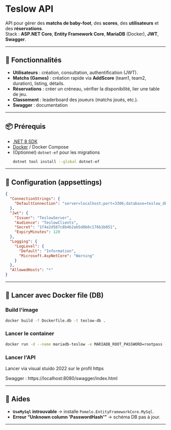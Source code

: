 # Teslow API

API pour gérer des **matchs de baby-foot**, des **scores**, des **utilisateurs** et des **réservations**.  
Stack : **ASP.NET Core**, **Entity Framework Core**, **MariaDB** (Docker), **JWT**, **Swagger**.

---

## 🚀 Fonctionnalités

- **Utilisateurs** : création, consultation, authentification (JWT).
- **Matchs (Games)** : création rapide via **AddScore** (team1, team2, duration), listing, détails.
- **Réservations** : créer un créneau, vérifier la disponibilité, lier une table de jeu.
- **Classement** : leaderboard des joueurs (matchs joués, etc.).
- **Swagger** : documentation 

---

## 📦 Prérequis

- [.NET 8 SDK](https://dotnet.microsoft.com/)
- [Docker](https://www.docker.com/) / Docker Compose
- (Optionnel) `dotnet-ef` pour les migrations
  ```bash
  dotnet tool install --global dotnet-ef
  ```

---

## 🔐 Configuration (appsettings)

```json
{
  "ConnectionStrings": {
    "DefaultConnection": "server=localhost;port=3306;database=teslow_db;user=teslow_user;password=teslow_pass"
  },
  "Jwt": {
    "Issuer": "TeslowServer",
    "Audience": "TeslowClients",
    "Secret": "1f4e2d587c8b4b2ab5d8b8c176b1b051",
    "ExpiryMinutes": 120
  },
  "Logging": {
    "LogLevel": {
      "Default": "Information",
      "Microsoft.AspNetCore": "Warning"
    }
  },
  "AllowedHosts": "*"
}
```

---

## 🐳 Lancer avec Docker file (DB)

### Build l'image 
```bash
docker build -f Dockerfile.db -t teslow-db .
```

### Lancer le container
```bash
docker run -d --name mariadb-teslow -e MARIADB_ROOT_PASSWORD=rootpass -e MARIADB_DATABASE=teslow_db -e MARIADB_USER=teslow_user -e MARIADB_PASSWORD=teslow_pass -p 3306:3306 teslow-db
```
### Lancer l'API
Lancer via visual stuido 2022 sur le profil https

Swagger : https://localhost:8080/swagger/index.html

---

## 🧰 Aides

- **`UseMySql` introuvable** → installe `Pomelo.EntityFrameworkCore.MySql`.
- **Erreur “Unknown column 'PasswordHash'”** → schéma DB pas à jour.

---
